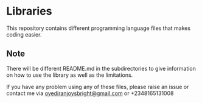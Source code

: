 # Libraries
This repository contains different programming language files that makes coding easier.

## Note
There will be different README.md in the subdirectories to give information on how to use the library as well as the limitations.

If you have any problem using any of these files, please raise an issue or contact me via oyediranjoysbright@gmail.com or +2348165131008